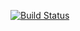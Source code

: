 [![Build Status](https://travis-ci.org/MrMaksimize/nodeFormer.svg?branch=master)](https://travis-ci.org/MrMaksimize/nodeFormer)
